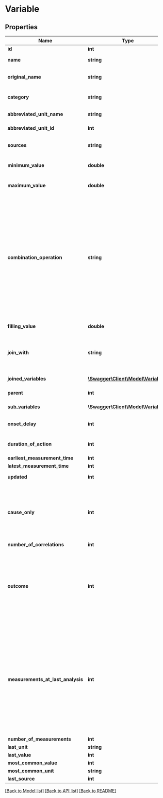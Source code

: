 # Variable

## Properties
Name | Type | Description | Notes
------------ | ------------- | ------------- | -------------
**id** | **int** | Variable ID | [optional] 
**name** | **string** | User-defined variable display name. | 
**original_name** | **string** | Name used when the variable was originally created in the &#x60;variables&#x60; table. | 
**category** | **string** | Variable category like Mood, Sleep, Physical Activity, Treatment, Symptom, etc. | 
**abbreviated_unit_name** | **string** | Abbreviated name of the default unit for the variable | 
**abbreviated_unit_id** | **int** | Id of the default unit for the variable | 
**sources** | **string** | Comma-separated list of source names to limit variables to those sources | 
**minimum_value** | **double** | Minimum reasonable value for this variable (uses default unit) | 
**maximum_value** | **double** | Maximum reasonable value for this variable (uses default unit) | 
**combination_operation** | **string** | Way to aggregate measurements over time. Options are \&quot;MEAN\&quot; or \&quot;SUM\&quot;.  SUM should be used for things like minutes of exercise.  If you use MEAN for exercise, then a person might exercise more minutes in one day but add separate measurements that were smaller.  So when we are doing correlational analysis, we would think that the person exercised less that day even though they exercised more.  Conversely, we must use MEAN for things such as ratings which cannot be SUMMED. | 
**filling_value** | **double** | Value for replacing null measurements | 
**join_with** | **string** | The Variable this Variable should be joined with. If the variable is joined with some other variable then it is not shown to user in the list of variables. | 
**joined_variables** | [**\Swagger\Client\Model\Variable[]**](Variable.md) | Array of Variables that are joined with this Variable | 
**parent** | **int** | Id of the parent variable if this variable has any parent | 
**sub_variables** | [**\Swagger\Client\Model\Variable[]**](Variable.md) | Array of Variables that are sub variables to this Variable | 
**onset_delay** | **int** | How long it takes for a measurement in this variable to take effect | 
**duration_of_action** | **int** | How long the effect of a measurement in this variable lasts | 
**earliest_measurement_time** | **int** | Earliest measurement time | 
**latest_measurement_time** | **int** | Latest measurement time | 
**updated** | **int** | When this variable or its settings were last updated | 
**cause_only** | **int** | A value of 1 indicates that this variable is generally a cause in a causal relationship.  An example of a causeOnly variable would be a variable such as Cloud Cover which would generally not be influenced by the behaviour of the user. | 
**number_of_correlations** | **int** | Number of correlations | 
**outcome** | **int** | Outcome variables (those with &#x60;outcome&#x60; &#x3D;&#x3D; 1) are variables for which a human would generally want to identify the influencing factors.  These include symptoms of illness, physique, mood, cognitive performance, etc.  Generally correlation calculations are only performed on outcome variables. | 
**measurements_at_last_analysis** | **int** | The number of measurements that a given user had for this variable the last time a correlation calculation was performed. Generally correlation values are only updated once the current number of measurements for a variable is more than 10% greater than the measurementsAtLastAnalysis.  This avoids a computationally-demanding recalculation when there&#39;s not enough new data to make a significant difference in the correlation. | 
**number_of_measurements** | **int** | Number of measurements | 
**last_unit** | **string** | Last unit | 
**last_value** | **int** | Last value | 
**most_common_value** | **int** | Most common value | 
**most_common_unit** | **string** | Most common unit | 
**last_source** | **int** | Last source | 

[[Back to Model list]](../README.md#documentation-for-models) [[Back to API list]](../README.md#documentation-for-api-endpoints) [[Back to README]](../README.md)


